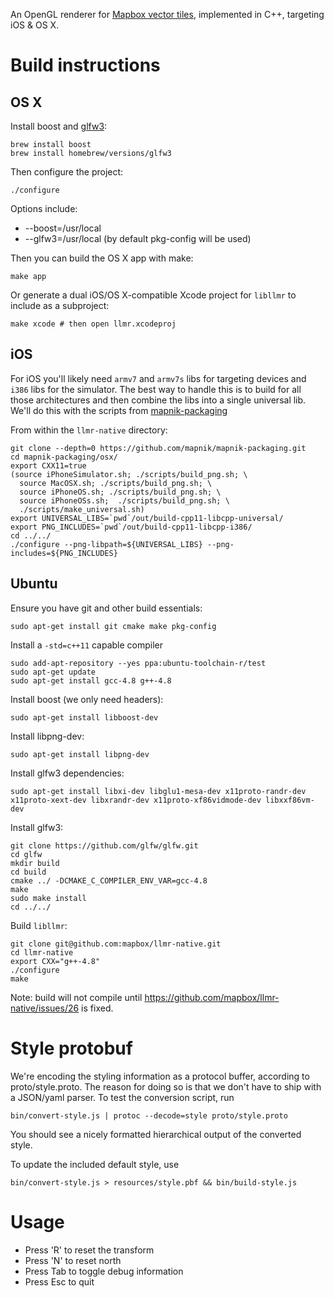 An OpenGL renderer for [Mapbox vector tiles](https://www.mapbox.com/blog/vector-tiles),
implemented in C++, targeting iOS & OS X.

# Build instructions

## OS X

Install boost and [glfw3](http://www.glfw.org/docs/latest/):

```
brew install boost
brew install homebrew/versions/glfw3
```

Then configure the project:

    ./configure

Options include:

 - --boost=/usr/local
 - --glfw3=/usr/local (by default pkg-config will be used)

Then you can build the OS X app with make:

    make app

Or generate a dual iOS/OS X-compatible Xcode project for `libllmr` to include as a subproject:

    make xcode # then open llmr.xcodeproj

## iOS

For iOS you'll likely need `armv7` and `armv7s` libs for targeting devices and `i386` libs for the simulator. The best way to handle this is to build for all those architectures and then combine the libs into a single universal lib. We'll do this with the scripts from [mapnik-packaging](https://github.com/mapnik/mapnik-packaging.git)

From within the `llmr-native` directory:

    git clone --depth=0 https://github.com/mapnik/mapnik-packaging.git
    cd mapnik-packaging/osx/
    export CXX11=true
    (source iPhoneSimulator.sh; ./scripts/build_png.sh; \
      source MacOSX.sh; ./scripts/build_png.sh; \
      source iPhoneOS.sh; ./scripts/build_png.sh; \
      source iPhoneOSs.sh;  ./scripts/build_png.sh; \
      ./scripts/make_universal.sh)
    export UNIVERSAL_LIBS=`pwd`/out/build-cpp11-libcpp-universal/
    export PNG_INCLUDES=`pwd`/out/build-cpp11-libcpp-i386/
    cd ../../
    ./configure --png-libpath=${UNIVERSAL_LIBS} --png-includes=${PNG_INCLUDES}



## Ubuntu

Ensure you have git and other build essentials:

    sudo apt-get install git cmake make pkg-config

Install a `-std=c++11` capable compiler

    sudo add-apt-repository --yes ppa:ubuntu-toolchain-r/test
    sudo apt-get update
    sudo apt-get install gcc-4.8 g++-4.8

Install boost (we only need headers):

    sudo apt-get install libboost-dev

Install libpng-dev:

    sudo apt-get install libpng-dev

Install glfw3 dependencies:

    sudo apt-get install libxi-dev libglu1-mesa-dev x11proto-randr-dev x11proto-xext-dev libxrandr-dev x11proto-xf86vidmode-dev libxxf86vm-dev

Install glfw3:

    git clone https://github.com/glfw/glfw.git
    cd glfw
    mkdir build
    cd build
    cmake ../ -DCMAKE_C_COMPILER_ENV_VAR=gcc-4.8
    make
    sudo make install
    cd ../../

Build `libllmr`:

    git clone git@github.com:mapbox/llmr-native.git
    cd llmr-native
    export CXX="g++-4.8"
    ./configure
    make

Note: build will not compile until https://github.com/mapbox/llmr-native/issues/26 is fixed.

# Style protobuf

We're encoding the styling information as a protocol buffer, according to
proto/style.proto. The reason for doing so is that we don't have to ship with a
JSON/yaml parser. To test the conversion script, run

```
bin/convert-style.js | protoc --decode=style proto/style.proto
```

You should see a nicely formatted hierarchical output of the converted style.


To update the included default style, use

```
bin/convert-style.js > resources/style.pbf && bin/build-style.js
```


# Usage

- Press 'R' to reset the transform
- Press 'N' to reset north
- Press Tab to toggle debug information
- Press Esc to quit
